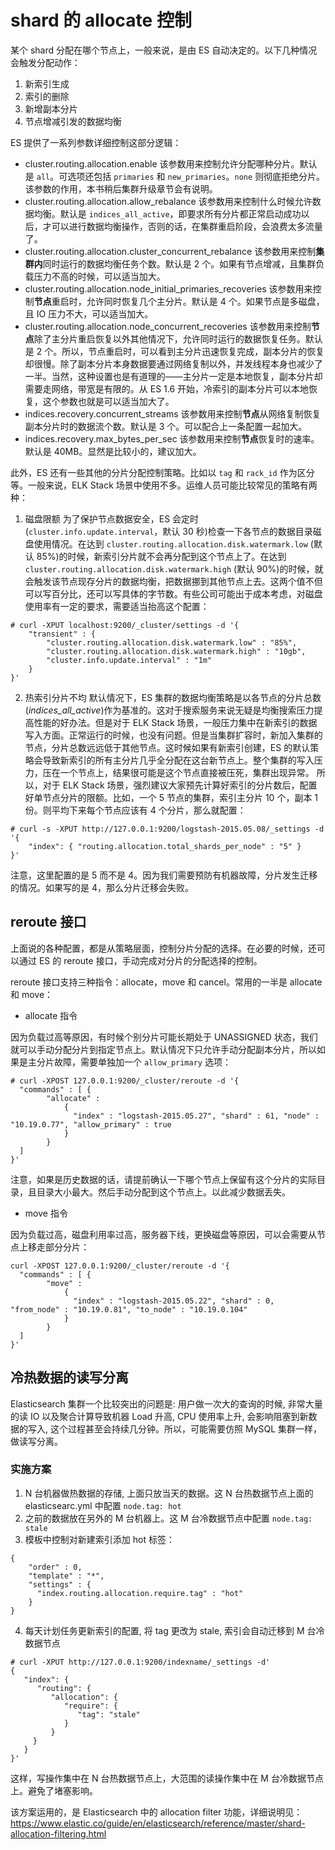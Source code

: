 # shard 的 allocate 控制

某个 shard 分配在哪个节点上，一般来说，是由 ES 自动决定的。以下几种情况会触发分配动作：

1. 新索引生成
2. 索引的删除
3. 新增副本分片
4. 节点增减引发的数据均衡

ES 提供了一系列参数详细控制这部分逻辑：

* cluster.routing.allocation.enable
  该参数用来控制允许分配哪种分片。默认是 `all`。可选项还包括 `primaries` 和 `new_primaries`。`none` 则彻底拒绝分片。该参数的作用，本书稍后集群升级章节会有说明。
* cluster.routing.allocation.allow_rebalance
  该参数用来控制什么时候允许数据均衡。默认是 `indices_all_active`，即要求所有分片都正常启动成功以后，才可以进行数据均衡操作，否则的话，在集群重启阶段，会浪费太多流量了。
* cluster.routing.allocation.cluster_concurrent_rebalance
  该参数用来控制**集群内**同时运行的数据均衡任务个数。默认是 2 个。如果有节点增减，且集群负载压力不高的时候，可以适当加大。
* cluster.routing.allocation.node_initial_primaries_recoveries
  该参数用来控制**节点**重启时，允许同时恢复几个主分片。默认是 4 个。如果节点是多磁盘，且 IO 压力不大，可以适当加大。
* cluster.routing.allocation.node_concurrent_recoveries
  该参数用来控制**节点**除了主分片重启恢复以外其他情况下，允许同时运行的数据恢复任务。默认是 2 个。所以，节点重启时，可以看到主分片迅速恢复完成，副本分片的恢复却很慢。除了副本分片本身数据要通过网络复制以外，并发线程本身也减少了一半。当然，这种设置也是有道理的——主分片一定是本地恢复，副本分片却需要走网络，带宽是有限的。从 ES 1.6 开始，冷索引的副本分片可以本地恢复，这个参数也就是可以适当加大了。
* indices.recovery.concurrent_streams
  该参数用来控制**节点**从网络复制恢复副本分片时的数据流个数。默认是 3 个。可以配合上一条配置一起加大。
* indices.recovery.max_bytes_per_sec
  该参数用来控制**节点**恢复时的速率。默认是 40MB。显然是比较小的，建议加大。

此外，ES 还有一些其他的分片分配控制策略。比如以 `tag` 和 `rack_id` 作为区分等。一般来说，ELK Stack 场景中使用不多。运维人员可能比较常见的策略有两种：

1. 磁盘限额
   为了保护节点数据安全，ES 会定时(`cluster.info.update.interval`，默认 30 秒)检查一下各节点的数据目录磁盘使用情况。在达到 `cluster.routing.allocation.disk.watermark.low` (默认 85%)的时候，新索引分片就不会再分配到这个节点上了。在达到 `cluster.routing.allocation.disk.watermark.high` (默认 90%)的时候，就会触发该节点现存分片的数据均衡，把数据挪到其他节点上去。这两个值不但可以写百分比，还可以写具体的字节数。有些公司可能出于成本考虑，对磁盘使用率有一定的要求，需要适当抬高这个配置：

```
# curl -XPUT localhost:9200/_cluster/settings -d '{
    "transient" : {
        "cluster.routing.allocation.disk.watermark.low" : "85%",
        "cluster.routing.allocation.disk.watermark.high" : "10gb",
        "cluster.info.update.interval" : "1m"
    }
}'
```

2. 热索引分片不均
   默认情况下，ES 集群的数据均衡策略是以各节点的分片总数(*indices_all_active*)作为基准的。这对于搜索服务来说无疑是均衡搜索压力提高性能的好办法。但是对于 ELK Stack 场景，一般压力集中在新索引的数据写入方面。正常运行的时候，也没有问题。但是当集群扩容时，新加入集群的节点，分片总数远远低于其他节点。这时候如果有新索引创建，ES 的默认策略会导致新索引的所有主分片几乎全分配在这台新节点上。整个集群的写入压力，压在一个节点上，结果很可能是这个节点直接被压死，集群出现异常。
   所以，对于 ELK Stack 场景，强烈建议大家预先计算好索引的分片数后，配置好单节点分片的限额。比如，一个 5 节点的集群，索引主分片 10 个，副本 1 份。则平均下来每个节点应该有 4 个分片，那么就配置：

```
# curl -s -XPUT http://127.0.0.1:9200/logstash-2015.05.08/_settings -d '{
    "index": { "routing.allocation.total_shards_per_node" : "5" }
}'
```

注意，这里配置的是 5 而不是 4。因为我们需要预防有机器故障，分片发生迁移的情况。如果写的是 4，那么分片迁移会失败。


## reroute 接口

上面说的各种配置，都是从策略层面，控制分片分配的选择。在必要的时候，还可以通过 ES 的 reroute 接口，手动完成对分片的分配选择的控制。

reroute 接口支持三种指令：allocate，move 和 cancel。常用的一半是 allocate 和 move：

* allocate 指令

因为负载过高等原因，有时候个别分片可能长期处于 UNASSIGNED 状态，我们就可以手动分配分片到指定节点上。默认情况下只允许手动分配副本分片，所以如果是主分片故障，需要单独加一个 `allow_primary` 选项：

```
# curl -XPOST 127.0.0.1:9200/_cluster/reroute -d '{
  "commands" : [ {
        "allocate" :
            {
              "index" : "logstash-2015.05.27", "shard" : 61, "node" : "10.19.0.77", "allow_primary" : true
            }
        }
  ]
}'
```

注意，如果是历史数据的话，请提前确认一下哪个节点上保留有这个分片的实际目录，且目录大小最大。然后手动分配到这个节点上。以此减少数据丢失。

* move 指令

因为负载过高，磁盘利用率过高，服务器下线，更换磁盘等原因，可以会需要从节点上移走部分分片：

```
curl -XPOST 127.0.0.1:9200/_cluster/reroute -d '{
  "commands" : [ {
        "move" :
            {
              "index" : "logstash-2015.05.22", "shard" : 0, "from_node" : "10.19.0.81", "to_node" : "10.19.0.104"
            }
        }
  ]
}'
```

## 冷热数据的读写分离

Elasticsearch 集群一个比较突出的问题是: 用户做一次大的查询的时候, 非常大量的读 IO 以及聚合计算导致机器 Load 升高, CPU 使用率上升, 会影响阻塞到新数据的写入, 这个过程甚至会持续几分钟。所以，可能需要仿照 MySQL 集群一样，做读写分离。

### 实施方案

1. N 台机器做热数据的存储, 上面只放当天的数据。这 N 台热数据节点上面的 elasticsearc.yml 中配置 `node.tag: hot`
2. 之前的数据放在另外的 M 台机器上。这 M 台冷数据节点中配置 `node.tag: stale`
3. 模板中控制对新建索引添加 hot 标签：
```
{
    "order" : 0,
    "template" : "*",
    "settings" : {
      "index.routing.allocation.require.tag" : "hot"
    }
}
```
4. 每天计划任务更新索引的配置, 将 tag 更改为 stale, 索引会自动迁移到 M 台冷数据节点
```
# curl -XPUT http://127.0.0.1:9200/indexname/_settings -d'
{
   "index": {
      "routing": {
         "allocation": {
            "require": {
               "tag": "stale"
            }
         }
     }
   }
}'
```

这样，写操作集中在 N 台热数据节点上，大范围的读操作集中在 M 台冷数据节点上。避免了堵塞影响。

该方案运用的，是 Elasticsearch 中的 allocation filter 功能，详细说明见：<https://www.elastic.co/guide/en/elasticsearch/reference/master/shard-allocation-filtering.html>
